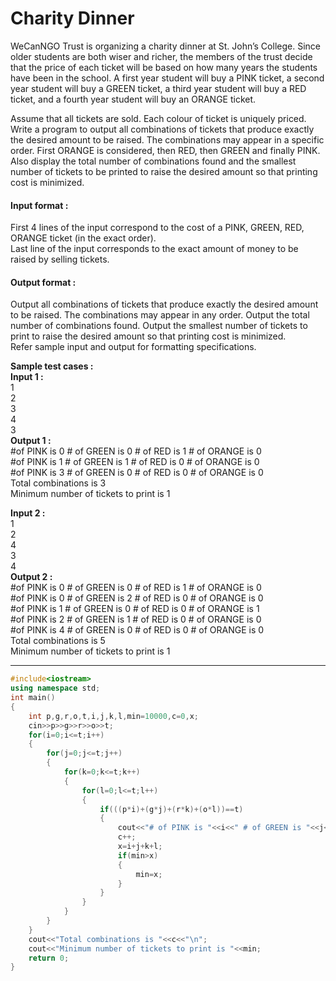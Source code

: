 # Charity Dinner
WeCanNGO Trust is organizing a charity dinner at St. John’s College. Since older students are both wiser and richer, the members of the trust decide that the price of each ticket will be based on how many years the students have been in the school. A first year student will buy a PINK ticket, a second year student will buy a GREEN ticket, a third year student will buy a RED ticket, and a fourth year student will buy an ORANGE ticket.

Assume that all tickets are sold. Each colour of ticket is uniquely priced. Write a program to output all combinations of tickets that produce exactly the desired amount to be raised. The combinations may appear in a specific order. First ORANGE is considered, then RED, then GREEN and finally PINK. Also display the total number of combinations found and the smallest number of tickets to be printed to raise the desired amount so that printing cost is minimized.

#### Input format :
First 4 lines of the input correspond to the cost of a PINK, GREEN, RED, ORANGE ticket (in the exact order).
<br>
Last line of the input corresponds to the exact amount of money to be raised by selling tickets.

#### Output format :
Output all combinations of tickets that produce exactly the desired amount to be raised. The combinations may appear in any order. Output the total number of combinations found. Output the smallest number of tickets to print to raise the desired amount so that printing cost is minimized.
<br>
Refer sample input and output for formatting specifications.

**Sample test cases :<br>
Input 1 :<br>**
1<br>
2<br>
3<br>
4<br>
3<br>
**Output 1 :<br>**
#of PINK is 0 # of GREEN is 0 # of RED is 1 # of ORANGE is 0<br>
#of PINK is 1 # of GREEN is 1 # of RED is 0 # of ORANGE is 0<br>
#of PINK is 3 # of GREEN is 0 # of RED is 0 # of ORANGE is 0<br>
Total combinations is 3<br>
Minimum number of tickets to print is 1<br>

**Input 2 :<br>**
1<br>
2<br>
4<br>
3<br>
4<br>
**Output 2 : <br>**
#of PINK is 0 # of GREEN is 0 # of RED is 1 # of ORANGE is 0 <br>
#of PINK is 0 # of GREEN is 2 # of RED is 0 # of ORANGE is 0<br>
#of PINK is 1 # of GREEN is 0 # of RED is 0 # of ORANGE is 1<br>
#of PINK is 2 # of GREEN is 1 # of RED is 0 # of ORANGE is 0<br>
#of PINK is 4 # of GREEN is 0 # of RED is 0 # of ORANGE is 0<br>
Total combinations is 5<br>
Minimum number of tickets to print is 1<br>


-------------------------------------------------------------------------------------------------------------------------------------------------------------------

```cpp
#include<iostream>
using namespace std;
int main()
{
    int p,g,r,o,t,i,j,k,l,min=10000,c=0,x;
    cin>>p>>g>>r>>o>>t;
    for(i=0;i<=t;i++)
    {
        for(j=0;j<=t;j++)
        {
            for(k=0;k<=t;k++)
            {
                for(l=0;l<=t;l++)
                {
                    if(((p*i)+(g*j)+(r*k)+(o*l))==t)
                    {
                        cout<<"# of PINK is "<<i<<" # of GREEN is "<<j<<" # of RED is "<<k<<" # of ORANGE is "<<l<<"\n";
                        c++;
                        x=i+j+k+l;
                        if(min>x)
                        {
                            min=x;
                        }
                    }
                }
            }
        }
    }
    cout<<"Total combinations is "<<c<<"\n";
    cout<<"Minimum number of tickets to print is "<<min;
    return 0;
}


```
